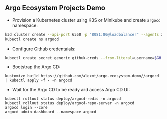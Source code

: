 Argo Ecosystem Projects Demo
----------------------------

* Provision a Kubernetes cluster using K3S or Minikube and create `argocd` namespace:

```bash
k3d cluster create --api-port 6550 -p "8081:80@loadbalancer" --agents 3 --k3s-server-arg '--no-deploy=traefik'
kubectl create ns argocd
```

* Configure Github credentaials:

```bash
kubectl create secret generic github-creds --from-literal=username=$GH_USER --from-literal=password=$GH_PASSWORD -n argocd
```

* Bootstrap the Argo CD:

```
kustomize build https://github.com/alexmt/argo-ecosystem-demo//argocd | kubectl apply -f - -n argocd
```


* Wait for the Argo CD to be ready and access Argo CD UI:

```
kubectl rollout status deploy/argocd-redis -n argocd
kubectl rollout status deploy/argocd-repo-server -n argocd
argocd login --core
argocd admin dashboard --namespace argocd
```

